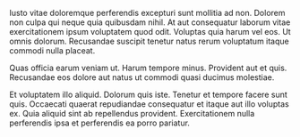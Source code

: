 Iusto vitae doloremque perferendis excepturi sunt mollitia ad non. Dolorem non culpa qui neque quia quibusdam nihil. At aut consequatur laborum vitae exercitationem ipsum voluptatem quod odit. Voluptas quia harum vel eos. Ut omnis dolorum. Recusandae suscipit tenetur natus rerum voluptatum itaque commodi nulla placeat.
 Quas officia earum veniam ut. Harum tempore minus. Provident aut et quis. Recusandae eos dolore aut natus ut commodi quasi ducimus molestiae.
 Et voluptatem illo aliquid. Dolorum quis iste. Tenetur et tempore facere sunt quis. Occaecati quaerat repudiandae consequatur et itaque aut illo voluptas ex. Quia aliquid sint ab repellendus provident. Exercitationem nulla perferendis ipsa et perferendis ea porro pariatur.